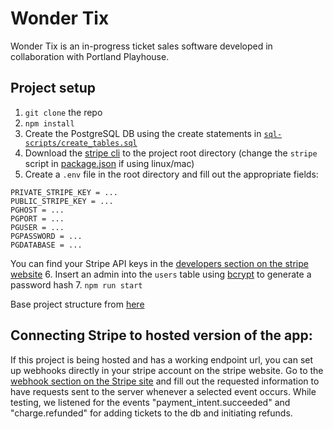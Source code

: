 # Wonder Tix
Wonder Tix is an in-progress ticket sales software developed in collaboration with Portland Playhouse. 

## Project setup
1. `git clone` the repo
2. `npm install`
3. Create the PostgreSQL DB using the create statements in [`sql-scripts/create_tables.sql`](/sql-scripts/create_tables.sql)
4. Download the [stripe cli](https://stripe.com/docs/stripe-cli) to the project root directory 
	(change the `stripe` script in [package.json](/package.json) if using linux/mac)
5. Create a `.env` file in the root directory and fill out the appropriate fields:
```
PRIVATE_STRIPE_KEY = ...
PUBLIC_STRIPE_KEY = ...
PGHOST = ...
PGPORT = ...
PGUSER = ...
PGPASSWORD = ...
PGDATABASE = ...
```
You can find your Stripe API keys in the [developers section on the stripe website](https://dashboard.stripe.com/test/apikeys)
6. Insert an admin into the `users` table using [bcrypt](https://bcrypt-generator.com/) to generate a password hash
7. `npm run start`

Base project structure from [here](https://medium.com/@anwesha_das/a-strongly-typed-create-react-app-with-an-express-api-server-44e2334ccc71)

## Connecting Stripe to hosted version of the app: 

If this project is being hosted and has a working endpoint url, you can set up webhooks directly in your stripe account on the stripe website.
Go to the [webhook section on the Stripe site](https://dashboard.stripe.com/test/webhooks/create) and fill out the requested information to have requests sent to the server whenever a selected event occurs.
While testing, we listened for the events "payment_intent.succeeded" and "charge.refunded" for adding tickets to the db and initiating refunds.